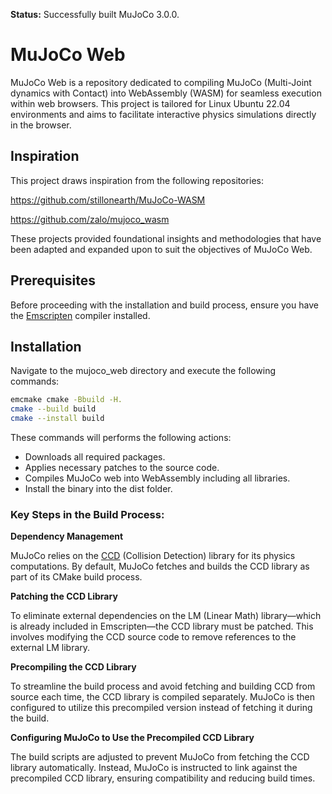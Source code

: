 **Status:** Successfully built MuJoCo 3.0.0.


# MuJoCo Web

MuJoCo Web is a repository dedicated to compiling MuJoCo (Multi-Joint dynamics with Contact) into WebAssembly (WASM) for seamless execution within web browsers. This project is tailored for Linux Ubuntu 22.04 environments and aims to facilitate interactive physics simulations directly in the browser.

## Inspiration

This project draws inspiration from the following repositories:

https://github.com/stillonearth/MuJoCo-WASM

https://github.com/zalo/mujoco_wasm

These projects provided foundational insights and methodologies that have been adapted and expanded upon to suit the objectives of MuJoCo Web.

## Prerequisites

Before proceeding with the installation and build process, ensure you have the [Emscripten](https://emscripten.org/index.html) compiler installed.

## Installation

Navigate to the mujoco_web directory and execute the following commands:

```bash
emcmake cmake -Bbuild -H.
cmake --build build
cmake --install build
```

These commands will performs the following actions:

* Downloads all required packages.
* Applies necessary patches to the source code.
* Compiles MuJoCo web into WebAssembly including all libraries.
* Install the binary into the dist folder.

### Key Steps in the Build Process:

**Dependency Management**

MuJoCo relies on the [CCD](https://github.com/danfis/libccd) (Collision Detection) library for its physics computations. By default, MuJoCo fetches and builds the CCD library as part of its CMake build process.

**Patching the CCD Library**

To eliminate external dependencies on the LM (Linear Math) library—which is already included in Emscripten—the CCD library must be patched. This involves modifying the CCD source code to remove references to the external LM library.

**Precompiling the CCD Library**

To streamline the build process and avoid fetching and building CCD from source each time, the CCD library is compiled separately. MuJoCo is then configured to utilize this precompiled version instead of fetching it during the build.

**Configuring MuJoCo to Use the Precompiled CCD Library**

The build scripts are adjusted to prevent MuJoCo from fetching the CCD library automatically. Instead, MuJoCo is instructed to link against the precompiled CCD library, ensuring compatibility and reducing build times.
